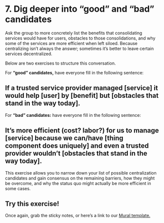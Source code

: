 # 7. Dig deeper into “good” and “bad” candidates

Ask the group to more concretely list the benefits that consolidating services would have for users, obstacles to those consolidations, and why some of the services are more efficient when left siloed. Because centralizing isn’t always the answer; sometimes it’s better to leave certain services decentralized. 

Below are two exercises to structure this conversation. 

For **“good” candidates,** have everyone fill in the following sentence:

## If a trusted service provider managed [service] it would help [user] by [benefit] but [obstacles that stand in the way today].

For **“bad” candidates:** have everyone fill in the following sentence:

## It’s more efficient (cost? labor?) for us to manage [service] because we can/have [thing component does uniquely] and even a trusted provider wouldn’t [obstacles that stand in the way today].

This exercise allows you to narrow down your list of possible centralization candidates and gain consensus on the remaining barriers, how they might be overcome, and why the status quo might actually be more efficient in some cases. 

## Try this exercise!
Once again, grab the sticky notes, or here’s a link to our [Mural template.](https://app.mural.co/t/gsa6/m/gsa6/1541452101488/6db4e625db76a43a117fe1298536efee3e1c9750) 
